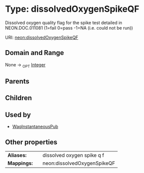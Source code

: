 
# Type: dissolvedOxygenSpikeQF


Dissolved oxygen quality flag for the spike test detailed in NEON.DOC.011081 (1=fail 0=pass -1=NA (i.e. could not be run))

URI: [neon:dissolvedOxygenSpikeQF](https://data.neonscience.org/dissolvedOxygenSpikeQF)


## Domain and Range

None ->  <sub>OPT</sub> [Integer](types/Integer.md)

## Parents


## Children


## Used by

 * [WaqInstantaneousPub](WaqInstantaneousPub.md)

## Other properties

|  |  |  |
| --- | --- | --- |
| **Aliases:** | | dissolved oxygen spike q f |
| **Mappings:** | | neon:dissolvedOxygenSpikeQF |

